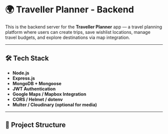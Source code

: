 # 🌍 Traveller Planner - Backend

This is the backend server for the **Traveller Planner** app — a travel planning platform where users can create trips, save wishlist locations, manage travel budgets, and explore destinations via map integration.

---

## 🛠 Tech Stack

- **Node.js**
- **Express.js**
- **MongoDB + Mongoose**
- **JWT Authentication**
- **Google Maps / Mapbox Integration**
- **CORS / Helmet / dotenv**
- **Multer / Cloudinary (optional for media)**

---

## 📁 Project Structure

